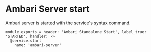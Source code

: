 
# Ambari Server start

Ambari server is started with the service's syntax command.

    module.exports = header: 'Ambari Standalone Start', label_true: 'STARTED', handler: ->
      @service.start
        name: 'ambari-server'
